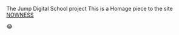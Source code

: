 The Jump Digital School project
This is a Homage piece to the site [NOWNESS](https://www.nowness.com/)

:joy:

